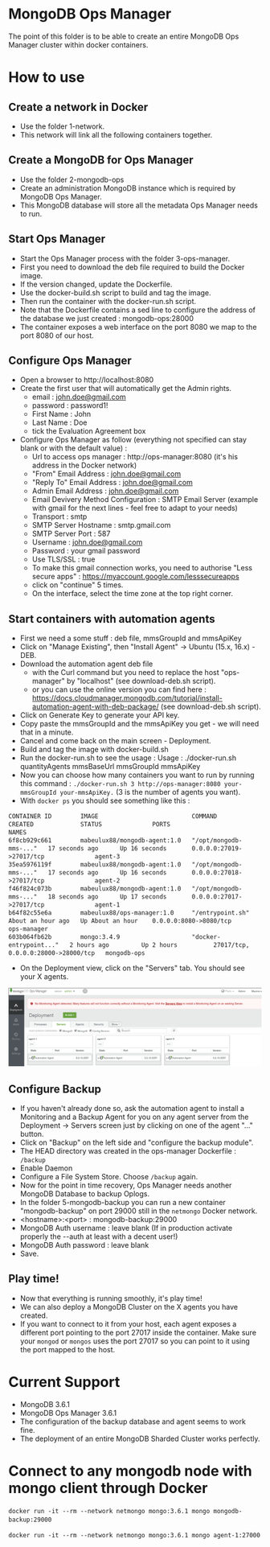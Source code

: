 # MongoDB Ops Manager
The point of this folder is to be able to create an entire MongoDB Ops Manager cluster within docker containers.

# How to use

## Create a network in Docker
 * Use the folder 1-network. 
 * This network will link all the following containers together.

## Create a MongoDB for Ops Manager
 * Use the folder 2-mongodb-ops
 * Create an administration MongoDB instance which is required by MongoDB Ops Manager.
 * This MongoDB database will store all the metadata Ops Manager needs to run.

## Start Ops Manager
 * Start the Ops Manager process with the folder 3-ops-manager.
 * First you need to download the deb file required to build the Docker image.
 * If the version changed, update the Dockerfile.
 * Use the docker-build.sh script to build and tag the image.
 * Then run the container with the docker-run.sh script.
 * Note that the Dockerfile contains a sed line to configure the address of the database we just created : mongodb-ops:28000
 * The container exposes a web interface on the port 8080 we map to the port 8080 of our host.

## Configure Ops Manager
 * Open a browser to http://localhost:8080
 * Create the first user that will automatically get the Admin rights.
   - email : john.doe@gmail.com
   - password : password1!
   - First Name : John
   - Last Name : Doe
   - tick the Evaluation Agreement box
 * Configure Ops Manager as follow (everything not specified can stay blank or with the default value) : 
   - Url to access ops manager : http://ops-manager:8080 (it's his address in the Docker network)
   - "From" Email Address : john.doe@gmail.com
   - "Reply To" Email Address : john.doe@gmail.com
   - Admin Email Address : john.doe@gmail.com
   - Email Devivery Method Configuration : SMTP Email Server (example with gmail for the next lines - feel free to adapt to your needs)
   - Transport : smtp
   - SMTP Server Hostname : smtp.gmail.com
   - SMTP Server Port : 587
   - Username : john.doe@gmail.com
   - Password : your gmail password
   - Use TLS/SSL : true
   - To make this gmail connection works, you need to authorise "Less secure apps" : https://myaccount.google.com/lesssecureapps
   - click on "continue" 5 times.
   - On the interface, select the time zone at the top right corner.

## Start containers with automation agents
 * First we need a some stuff : deb file, mmsGroupId and mmsApiKey
 * Click on "Manage Existing", then "Install Agent" -> Ubuntu (15.x, 16.x) - DEB.
 * Download the automation agent deb file
   - with the Curl command but you need to replace the host "ops-manager" by "localhost" (see download-deb.sh script).
   - or you can use the online version you can find here : https://docs.cloudmanager.mongodb.com/tutorial/install-automation-agent-with-deb-package/ (see download-deb.sh script).
 * Click on Generate Key to generate your API key.
 * Copy paste the mmsGroupId and the mmsApiKey you get - we will need that in a minute.
 * Cancel and come back on the main screen - Deployment.
 * Build and tag the image with docker-build.sh
 * Run the docker-run.sh to see the usage : Usage : ./docker-run.sh quantityAgents mmsBaseUrl mmsGroupId mmsApiKey
 * Now you can choose how many containers you want to run by running this command : `./docker-run.sh 3 http://ops-manager:8080 your-mmsGroupId your-mmsApiKey.` (3 is the number of agents you want).
 * With `docker ps` you should see something like this :
```
CONTAINER ID        IMAGE                          COMMAND                  CREATED             STATUS              PORTS                                 NAMES
6f8cb929c661        mabeulux88/mongodb-agent:1.0   "/opt/mongodb-mms-..."   17 seconds ago      Up 16 seconds       0.0.0.0:27019->27017/tcp              agent-3
35ea5976119f        mabeulux88/mongodb-agent:1.0   "/opt/mongodb-mms-..."   17 seconds ago      Up 16 seconds       0.0.0.0:27018->27017/tcp              agent-2
f46f824c073b        mabeulux88/mongodb-agent:1.0   "/opt/mongodb-mms-..."   18 seconds ago      Up 17 seconds       0.0.0.0:27017->27017/tcp              agent-1
b64f82c55e6a        mabeulux88/ops-manager:1.0     "/entrypoint.sh"         About an hour ago   Up About an hour    0.0.0.0:8080->8080/tcp                ops-manager
603b064fb62b        mongo:3.4.9                    "docker-entrypoint..."   2 hours ago         Up 2 hours          27017/tcp, 0.0.0.0:28000->28000/tcp   mongodb-ops
```
 * On the Deployment view, click on the "Servers" tab. You should see your X agents.

![Deployment - Servers](/mongodb/screenshots/deployment-servers.png?raw=true "Deployment - Servers")

## Configure Backup
 * If you haven't already done so, ask the automation agent to install a Monitoring and a Backup Agent for you on any agent server from the Deployment -> Servers screen just by clicking on one of the agent "..." button.
 * Click on "Backup" on the left side and "configure the backup module".
 * The HEAD directory was created in the ops-manager Dockerfile : `/backup`
 * Enable Daemon
 * Configure a File System Store. Choose `/backup` again.
 * Now for the point in time recovery, Ops Manager needs another MongoDB Database to backup Oplogs.
 * In the folder 5-mongodb-backup you can run a new container "mongodb-backup" on port 29000 still in the `netmongo` Docker network.
 * \<hostname\>:\<port\> : mongodb-backup:29000
 * MongoDB Auth username : leave blank (If in production activate properly the --auth at least with a decent user!)
 * MongoDB Auth password : leave blank
 * Save.

## Play time!
 * Now that everything is running smoothly, it's play time!
 * We can also deploy a MongoDB Cluster on the X agents you have created.
 * If you want to connect to it from your host, each agent exposes a different port pointing to the port 27017 inside the container. Make sure your `mongod` or `mongos` uses the port 27017 so you can point to it using the port mapped to the host.

# Current Support
* MongoDB 3.6.1
* MongoDB Ops Manager 3.6.1
* The configuration of the backup database and agent seems to work fine.
* The deployment of an entire MongoDB Sharded Cluster works perfectly.

# Connect to any mongodb node with mongo client through Docker
```docker run -it --rm --network netmongo mongo:3.6.1 mongo mongodb-backup:29000```

```docker run -it --rm --network netmongo mongo:3.6.1 mongo agent-1:27000```

